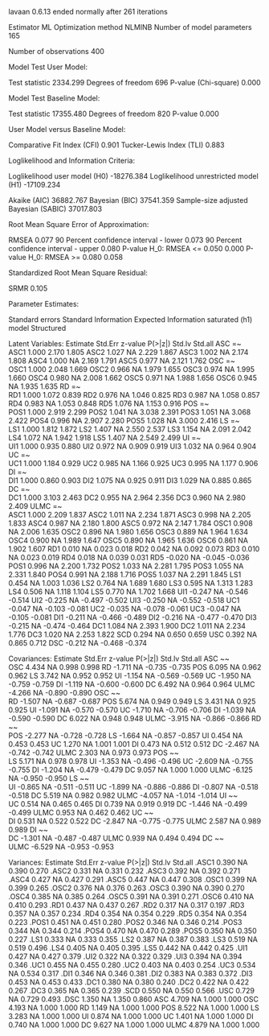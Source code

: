 lavaan 0.6.13 ended normally after 261 iterations

  Estimator                                         ML
  Optimization method                           NLMINB
  Number of model parameters                       165

  Number of observations                           400

Model Test User Model:
                                                      
  Test statistic                              2334.299
  Degrees of freedom                               696
  P-value (Chi-square)                           0.000

Model Test Baseline Model:

  Test statistic                             17355.480
  Degrees of freedom                               820
  P-value                                        0.000

User Model versus Baseline Model:

  Comparative Fit Index (CFI)                    0.901
  Tucker-Lewis Index (TLI)                       0.883

Loglikelihood and Information Criteria:

  Loglikelihood user model (H0)             -18276.384
  Loglikelihood unrestricted model (H1)     -17109.234
                                                      
  Akaike (AIC)                               36882.767
  Bayesian (BIC)                             37541.359
  Sample-size adjusted Bayesian (SABIC)      37017.803

Root Mean Square Error of Approximation:

  RMSEA                                          0.077
  90 Percent confidence interval - lower         0.073
  90 Percent confidence interval - upper         0.080
  P-value H_0: RMSEA <= 0.050                    0.000
  P-value H_0: RMSEA >= 0.080                    0.058

Standardized Root Mean Square Residual:

  SRMR                                           0.105

Parameter Estimates:

  Standard errors                             Standard
  Information                                 Expected
  Information saturated (h1) model          Structured

Latent Variables:
                   Estimate  Std.Err  z-value  P(>|z|)   Std.lv  Std.all
  ASC =~                                                                
    ASC1              1.000                               2.170    1.805
    ASC2              1.027       NA                      2.229    1.867
    ASC3              1.002       NA                      2.174    1.808
    ASC4              1.000       NA                      2.169    1.791
    ASC5              0.977       NA                      2.121    1.762
  OSC =~                                                                
    OSC1              1.000                               2.048    1.669
    OSC2              0.966       NA                      1.979    1.655
    OSC3              0.974       NA                      1.995    1.660
    OSC4              0.980       NA                      2.008    1.662
    OSC5              0.971       NA                      1.988    1.656
    OSC6              0.945       NA                      1.935    1.635
  RD =~                                                                 
    RD1               1.000                               1.072    0.839
    RD2               0.976       NA                      1.046    0.825
    RD3               0.987       NA                      1.058    0.857
    RD4               0.983       NA                      1.053    0.848
    RD5               1.076       NA                      1.153    0.916
  POS =~                                                                
    POS1              1.000                               2.919    2.299
    POS2              1.041       NA                      3.038    2.391
    POS3              1.051       NA                      3.068    2.422
    POS4              0.996       NA                      2.907    2.280
    POS5              1.028       NA                      3.000    2.416
  LS =~                                                                 
    LS1               1.000                               1.812    1.872
    LS2               1.407       NA                      2.550    2.537
    LS3               1.154       NA                      2.091    2.042
    LS4               1.072       NA                      1.942    1.918
    LS5               1.407       NA                      2.549    2.499
  UI =~                                                                 
    UI1               1.000                               0.935    0.880
    UI2               0.972       NA                      0.909    0.919
    UI3               1.032       NA                      0.964    0.904
  UC =~                                                                 
    UC1               1.000                               1.184    0.929
    UC2               0.985       NA                      1.166    0.925
    UC3               0.995       NA                      1.177    0.906
  DI =~                                                                 
    DI1               1.000                               0.860    0.903
    DI2               1.075       NA                      0.925    0.911
    DI3               1.029       NA                      0.885    0.865
  DC =~                                                                 
    DC1               1.000                               3.103    2.463
    DC2               0.955       NA                      2.964    2.356
    DC3               0.960       NA                      2.980    2.409
  ULMC =~                                                               
    ASC1              1.000                               2.209    1.837
    ASC2              1.011       NA                      2.234    1.871
    ASC3              0.998       NA                      2.205    1.833
    ASC4              0.987       NA                      2.180    1.800
    ASC5              0.972       NA                      2.147    1.784
    OSC1              0.908       NA                      2.006    1.635
    OSC2              0.896       NA                      1.980    1.656
    OSC3              0.889       NA                      1.964    1.634
    OSC4              0.900       NA                      1.989    1.647
    OSC5              0.890       NA                      1.965    1.636
    OSC6              0.861       NA                      1.902    1.607
    RD1               0.010       NA                      0.023    0.018
    RD2               0.042       NA                      0.092    0.073
    RD3               0.010       NA                      0.023    0.019
    RD4               0.018       NA                      0.039    0.031
    RD5              -0.020       NA                     -0.045   -0.036
    POS1              0.996       NA                      2.200    1.732
    POS2              1.033       NA                      2.281    1.795
    POS3              1.055       NA                      2.331    1.840
    POS4              0.991       NA                      2.188    1.716
    POS5              1.037       NA                      2.291    1.845
    LS1               0.454       NA                      1.003    1.036
    LS2               0.764       NA                      1.689    1.680
    LS3               0.595       NA                      1.313    1.283
    LS4               0.506       NA                      1.118    1.104
    LS5               0.770       NA                      1.702    1.668
    UI1              -0.247       NA                     -0.546   -0.514
    UI2              -0.225       NA                     -0.497   -0.502
    UI3              -0.250       NA                     -0.552   -0.518
    UC1              -0.047       NA                     -0.103   -0.081
    UC2              -0.035       NA                     -0.078   -0.061
    UC3              -0.047       NA                     -0.105   -0.081
    DI1              -0.211       NA                     -0.466   -0.489
    DI2              -0.216       NA                     -0.477   -0.470
    DI3              -0.215       NA                     -0.474   -0.464
    DC1               1.084       NA                      2.393    1.900
    DC2               1.011       NA                      2.234    1.776
    DC3               1.020       NA                      2.253    1.822
    SCD               0.294       NA                      0.650    0.659
    USC               0.392       NA                      0.865    0.712
    DSC              -0.212       NA                     -0.468   -0.374

Covariances:
                   Estimate  Std.Err  z-value  P(>|z|)   Std.lv  Std.all
  ASC ~~                                                                
    OSC               4.434       NA                      0.998    0.998
    RD               -1.711       NA                     -0.735   -0.735
    POS               6.095       NA                      0.962    0.962
    LS                3.742       NA                      0.952    0.952
    UI               -1.154       NA                     -0.569   -0.569
    UC               -1.950       NA                     -0.759   -0.759
    DI               -1.119       NA                     -0.600   -0.600
    DC                6.492       NA                      0.964    0.964
    ULMC             -4.266       NA                     -0.890   -0.890
  OSC ~~                                                                
    RD               -1.507       NA                     -0.687   -0.687
    POS               5.674       NA                      0.949    0.949
    LS                3.431       NA                      0.925    0.925
    UI               -1.091       NA                     -0.570   -0.570
    UC               -1.710       NA                     -0.706   -0.706
    DI               -1.039       NA                     -0.590   -0.590
    DC                6.022       NA                      0.948    0.948
    ULMC             -3.915       NA                     -0.866   -0.866
  RD ~~                                                                 
    POS              -2.277       NA                     -0.728   -0.728
    LS               -1.664       NA                     -0.857   -0.857
    UI                0.454       NA                      0.453    0.453
    UC                1.270       NA                      1.001    1.001
    DI                0.473       NA                      0.512    0.512
    DC               -2.467       NA                     -0.742   -0.742
    ULMC              2.303       NA                      0.973    0.973
  POS ~~                                                                
    LS                5.171       NA                      0.978    0.978
    UI               -1.353       NA                     -0.496   -0.496
    UC               -2.609       NA                     -0.755   -0.755
    DI               -1.204       NA                     -0.479   -0.479
    DC                9.057       NA                      1.000    1.000
    ULMC             -6.125       NA                     -0.950   -0.950
  LS ~~                                                                 
    UI               -0.865       NA                     -0.511   -0.511
    UC               -1.899       NA                     -0.886   -0.886
    DI               -0.807       NA                     -0.518   -0.518
    DC                5.519       NA                      0.982    0.982
    ULMC             -4.057       NA                     -1.014   -1.014
  UI ~~                                                                 
    UC                0.514       NA                      0.465    0.465
    DI                0.739       NA                      0.919    0.919
    DC               -1.446       NA                     -0.499   -0.499
    ULMC              0.953       NA                      0.462    0.462
  UC ~~                                                                 
    DI                0.531       NA                      0.522    0.522
    DC               -2.847       NA                     -0.775   -0.775
    ULMC              2.587       NA                      0.989    0.989
  DI ~~                                                                 
    DC               -1.301       NA                     -0.487   -0.487
    ULMC              0.939       NA                      0.494    0.494
  DC ~~                                                                 
    ULMC             -6.529       NA                     -0.953   -0.953

Variances:
                   Estimate  Std.Err  z-value  P(>|z|)   Std.lv  Std.all
   .ASC1              0.390       NA                      0.390    0.270
   .ASC2              0.331       NA                      0.331    0.232
   .ASC3              0.392       NA                      0.392    0.271
   .ASC4              0.427       NA                      0.427    0.291
   .ASC5              0.447       NA                      0.447    0.308
   .OSC1              0.399       NA                      0.399    0.265
   .OSC2              0.376       NA                      0.376    0.263
   .OSC3              0.390       NA                      0.390    0.270
   .OSC4              0.385       NA                      0.385    0.264
   .OSC5              0.391       NA                      0.391    0.271
   .OSC6              0.410       NA                      0.410    0.293
   .RD1               0.437       NA                      0.437    0.267
   .RD2               0.317       NA                      0.317    0.197
   .RD3               0.357       NA                      0.357    0.234
   .RD4               0.354       NA                      0.354    0.229
   .RD5               0.354       NA                      0.354    0.223
   .POS1              0.451       NA                      0.451    0.280
   .POS2              0.346       NA                      0.346    0.214
   .POS3              0.344       NA                      0.344    0.214
   .POS4              0.470       NA                      0.470    0.289
   .POS5              0.350       NA                      0.350    0.227
   .LS1               0.333       NA                      0.333    0.355
   .LS2               0.387       NA                      0.387    0.383
   .LS3               0.519       NA                      0.519    0.496
   .LS4               0.405       NA                      0.405    0.395
   .LS5               0.442       NA                      0.442    0.425
   .UI1               0.427       NA                      0.427    0.379
   .UI2               0.322       NA                      0.322    0.329
   .UI3               0.394       NA                      0.394    0.346
   .UC1               0.455       NA                      0.455    0.280
   .UC2               0.403       NA                      0.403    0.254
   .UC3               0.534       NA                      0.534    0.317
   .DI1               0.346       NA                      0.346    0.381
   .DI2               0.383       NA                      0.383    0.372
   .DI3               0.453       NA                      0.453    0.433
   .DC1               0.380       NA                      0.380    0.240
   .DC2               0.422       NA                      0.422    0.267
   .DC3               0.365       NA                      0.365    0.239
   .SCD               0.550       NA                      0.550    0.566
   .USC               0.729       NA                      0.729    0.493
   .DSC               1.350       NA                      1.350    0.860
    ASC               4.709       NA                      1.000    1.000
    OSC               4.193       NA                      1.000    1.000
    RD                1.149       NA                      1.000    1.000
    POS               8.522       NA                      1.000    1.000
    LS                3.283       NA                      1.000    1.000
    UI                0.874       NA                      1.000    1.000
    UC                1.401       NA                      1.000    1.000
    DI                0.740       NA                      1.000    1.000
    DC                9.627       NA                      1.000    1.000
    ULMC              4.879       NA                      1.000    1.000

